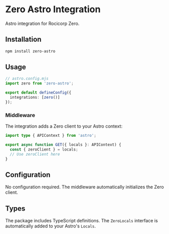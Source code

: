 # Zero Astro Integration

Astro integration for Rocicorp Zero.

## Installation

```bash
npm install zero-astro
```

## Usage

```typescript
// astro.config.mjs
import zero from 'zero-astro';

export default defineConfig({
  integrations: [zero()]
});
```

### Middleware

The integration adds a Zero client to your Astro context:

```typescript
import type { APIContext } from 'astro';

export async function GET({ locals }: APIContext) {
  const { zeroClient } = locals;
  // Use zeroClient here
}
```

## Configuration

No configuration required. The middleware automatically initializes the Zero client.

## Types

The package includes TypeScript definitions. The `ZeroLocals` interface is automatically added to your Astro's `Locals`.